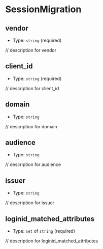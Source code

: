 
SessionMigration
================



vendor
------

- Type: `string` (required)

// description for vendor



client_id
---------

- Type: `string` (required)

// description for client_id



domain
------

- Type: `string` 

// description for domain



audience
--------

- Type: `string` 

// description for audience



issuer
------

- Type: `string` 

// description for issuer



loginid_matched_attributes
--------------------------

- Type: `set` of `string` (required)

// description for loginid_matched_attributes
